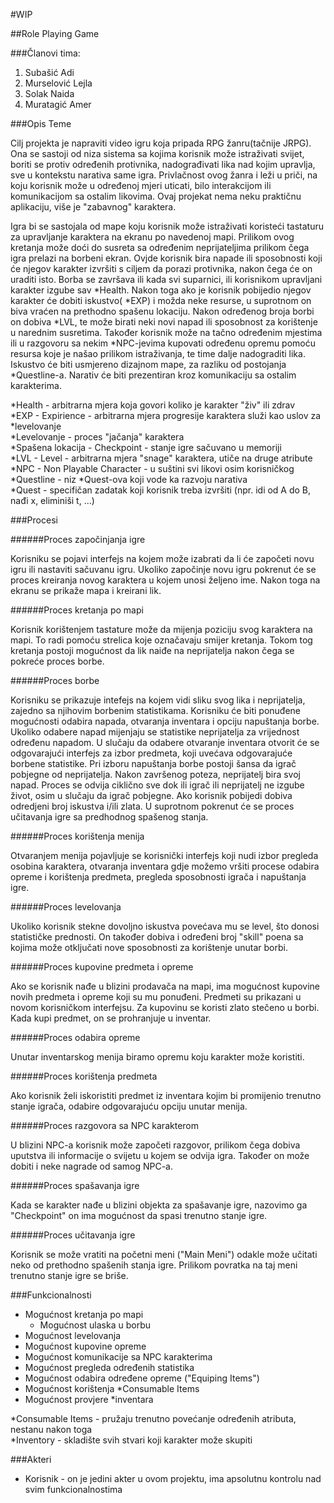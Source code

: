 ﻿#WIP

##Role Playing Game

###Članovi tima:

1. Subašić Adi
2. Murselović Lejla
3. Solak Naida
4. Muratagić Amer

###Opis Teme

Cilj projekta je napraviti video igru koja pripada RPG žanru(tačnije JRPG).
Ona se sastoji od niza sistema sa kojima korisnik može istraživati svijet, 
boriti se protiv određenih protivnika, nadograđivati lika nad kojim upravlja,
sve u kontekstu narativa same igra. Privlačnost ovog žanra i leži u priči, na
koju korisnik može u određenoj mjeri uticati, bilo interakcijom ili komunikacijom
sa ostalim likovima. Ovaj projekat nema neku praktičnu aplikaciju, više je "zabavnog" 
karaktera.

Igra bi se sastojala od mape koju korisnik može istraživati koristeći tastaturu
za upravljanje karaktera na ekranu po navedenoj mapi. Prilikom ovog kretanja može
doći do susreta sa određenim neprijateljima prilikom čega igra prelazi na borbeni
ekran. Ovjde korisnik bira napade ili sposobnosti koji će njegov karakter izvršiti
s ciljem da porazi protivnika, nakon čega će on uraditi isto. Borba se završava
ili kada svi suparnici, ili korisnikom upravljani karakter izgube sav *Health.
Nakon toga ako je korisnik pobijedio njegov karakter će dobiti iskustvo( *EXP) i
možda neke resurse, u suprotnom on biva vraćen na prethodno spašenu lokaciju.
Nakon određenog broja borbi on dobiva *LVL, te može birati neki novi napad ili
sposobnost za korištenje u narednim susretima. Također korisnik može na tačno
određenim mjestima ili u razgovoru sa nekim *NPC-jevima kupovati određenu opremu
pomoću resursa koje je našao prilikom istraživanja, te time dalje nadograditi lika.
Iskustvo će biti usmjereno dizajnom mape, za razliku od postojanja *Questline-a.
Narativ će biti prezentiran kroz komunikaciju sa ostalim karakterima.

*Health - arbitrarna mjera koja govori koliko je karakter "živ" ili zdrav  
*EXP - Expirience - arbitrarna mjera progresije karaktera služi kao uslov za *levelovanje  
*Levelovanje - proces "jačanja" karaktera  
*Spašena lokacija - Checkpoint - stanje igre sačuvano u memoriji  
*LVL - Level - arbitrarna mjera "snage" karaktera, utiče na druge atribute  
*NPC - Non Playable Character - u suštini svi likovi osim korisničkog  
*Questline - niz *Quest-ova koji vode ka razvoju narativa  
*Quest - specifičan zadatak koji korisnik treba izvršiti (npr. idi od A do B, nađi x, 
eliminiši t, ...)


###Procesi

######Proces započinjanja igre

Korisniku se pojavi interfejs na kojem može izabrati da li će započeti novu igru ili nastaviti
sačuvanu igru. Ukoliko započinje novu igru pokrenut će se proces kreiranja novog karaktera u 
kojem unosi željeno ime. Nakon toga na ekranu se prikaže mapa i kreirani lik.

######Proces kretanja po mapi

Korisnik korištenjem tastature može da mijenja poziciju svog karaktera na mapi. To radi pomoću
strelica koje označavaju smijer kretanja. Tokom tog kretanja postoji mogućnost da lik naiđe na 
neprijatelja nakon čega se pokreće proces borbe. 

######Proces borbe

Korisniku se prikazuje intefejs na kojem vidi sliku svog lika i neprijatelja, zajedno sa 
njihovim borbenim statistikama. Korisniku će biti ponuđene mogućnosti odabira napada, 
otvaranja inventara i opciju napuštanja borbe. Ukoliko odabere napad mijenjaju se statistike 
neprijatelja za vrijednost određenu napadom. U slučaju da odabere otvaranje inventara 
otvorit će se odgovarajući interfejs za izbor predmeta, koji uvećava odgovarajuće borbene 
statistike. Pri izboru napuštanja borbe postoji šansa da igrač pobjegne od neprijatelja.
Nakon završenog poteza, neprijatelj bira svoj napad. Proces se odvija ciklično sve dok ili 
igrač ili neprijatelj ne izgube život, osim u slučaju da igrač pobjegne. Ako korisnik 
pobijedi dobiva odredjeni broj iskustva i/ili zlata. U suprotnom pokrenut će se proces 
učitavanja igre sa predhodnog spašenog stanja.

######Proces korištenja menija

Otvaranjem menija pojavljuje se korisnički interfejs koji nudi izbor pregleda osobina karaktera, 
otvaranja inventara gdje možemo vršiti procese odabira opreme i korištenja predmeta, pregleda 
sposobnosti igrača i napuštanja igre. 

######Proces levelovanja

Ukoliko korisnik stekne dovoljno iskustva povećava mu se level, što donosi statističke prednosti.
On također dobiva i određeni broj "skill" poena sa kojima može otključati nove sposobnosti za
korištenje unutar borbi.
 
######Proces kupovine predmeta i opreme

Ako se korisnik nađe u blizini prodavača na mapi, ima mogućnost kupovine novih predmeta i opreme
koji su mu ponuđeni. Predmeti su prikazani u novom korisničkom interfejsu. Za kupovinu se koristi 
zlato stečeno u borbi. Kada kupi predmet, on se prohranjuje u inventar.

######Proces odabira opreme

Unutar inventarskog menija biramo opremu koju karakter može koristiti. 

######Proces korištenja predmeta

Ako korisnik želi iskoristiti predmet iz inventara kojim bi promijenio trenutno stanje igrača, 
odabire odgovarajuću opciju unutar menija.

######Proces razgovora sa NPC karakterom

U blizini NPC-a korisnik može započeti razgovor, prilikom čega dobiva uputstva ili informacije o 
svijetu u kojem se odvija igra. Također on može dobiti i neke nagrade od samog NPC-a.

######Proces spašavanja igre

Kada se karakter nađe u blizini objekta za spašavanje igre, nazovimo ga "Checkpoint" on ima mogućnost da
spasi trenutno stanje igre.

######Proces učitavanja igre

Korisnik se može vratiti na početni meni ("Main Meni") odakle može učitati neko od prethodno spašenih stanja
igre. Prilikom povratka na taj meni trenutno stanje igre se briše.

###Funkcionalnosti

- Mogućnost kretanja po mapi
	- Mogućnost ulaska u borbu
- Mogućnost levelovanja
- Mogućnost kupovine opreme
- Mogućnost komunikacije sa NPC karakterima
- Mogućnost pregleda određenih statistika
- Mogućnost odabira određene opreme ("Equiping Items")
- Mogućnost korištenja *Consumable Items
- Mogućnost provjere *inventara

*Consumable Items - pružaju trenutno povećanje određenih atributa, nestanu nakon toga  
*Inventory - skladište svih stvari koji karakter može skupiti  

###Akteri

- Korisnik - on je jedini akter u ovom projektu, ima apsolutnu kontrolu nad svim funkcionalnostima